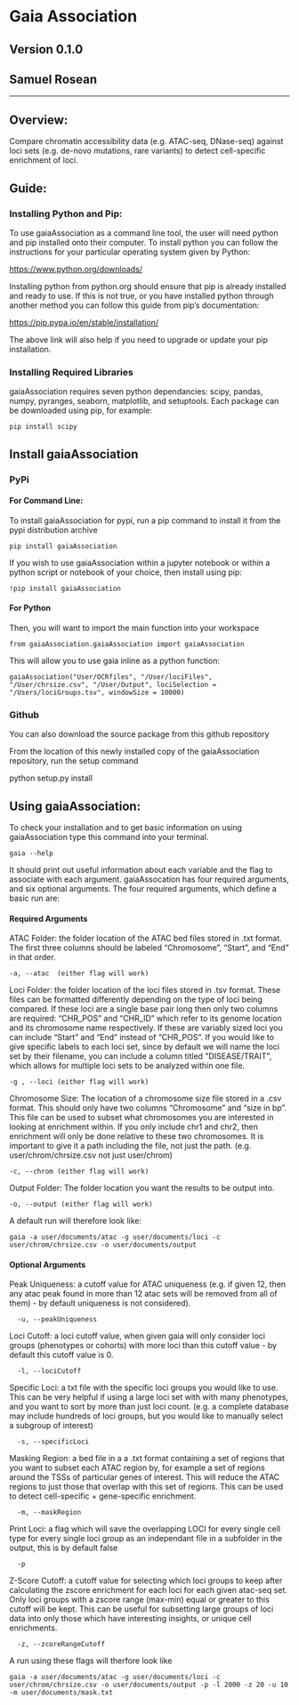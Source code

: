 # Gaia Association
## Version 0.1.0
## Samuel Rosean

****


## Overview:
Compare chromatin accessibility data (e.g. ATAC-seq, DNase-seq) against loci sets (e.g. de-novo mutations, rare variants) to detect cell-specific enrichment of loci.

## Guide:

### Installing Python and Pip:

To use gaiaAssociation as a command line tool, the user will need python and pip installed onto their computer. To install python you can follow the instructions for your particular operating system given by Python:

 https://www.python.org/downloads/

Installing python from python.org should ensure that pip is already installed and ready to use. If this is not true, or you have installed python through another method you can follow this guide from pip’s documentation:

 https://pip.pypa.io/en/stable/installation/

The above link will also help if you need to upgrade or update your pip installation.

### Installing Required Libraries
		
gaiaAssociation requires seven python dependancies: scipy, pandas, numpy, pyranges, seaborn, matplotlib, and setuptools. Each package can be downloaded using pip, for example:

    pip install scipy
		
## Install gaiaAssociation
	
### PyPi

#### For Command Line:

To install gaiaAssociation for pypi, run a pip command to install it from the pypi distribution archive

	pip install gaiaAssociation

 If you wish to use gaiaAssociation within a jupyter notebook or within a python script or notebook of your choice, then install using pip:

 	!pip install gaiaAssociation

#### For Python

Then, you will want to import the main function into your workspace

	from gaiaAssociation.gaiaAssociation import gaiaAssociation

This will allow you to use gaia inline as a python function:

	gaiaAssociation("User/OCRfiles", "/User/lociFiles", "/User/chrsize.csv", "/User/Output", lociSelection = "/Users/lociGroups.tsv", windowSize = 10000)

### Github

You can also download the source package from this github repository


From the location of this newly installed copy of the gaiaAssociation repository, run the setup command

 python setup.py install


## Using gaiaAssociation:

To check your installation and to get basic information on using gaiaAssociation type this command into your terminal.

	gaia --help

It should print out useful information about each variable and the flag to associate with each argument. gaiaAssocation has four required arguments, and six optional arguments. The four required arguments, which define a basic run are:

#### Required Arguments

ATAC Folder: the folder location of the ATAC bed files stored in .txt format. The first three columns should be labeled “Chromosome”, “Start”, and “End” in that order.

	-a, --atac  (either flag will work)

Loci Folder: the folder location of the loci files stored in .tsv format.
These files can be formatted differently depending on the type of loci being compared. If these loci are a single base pair long then only two columns are required: “CHR_POS” and “CHR_ID” which refer to its genome location and its chromosome name respectively. If these are variably sized loci you can include “Start” and “End” instead of “CHR_POS”. If you would like to give specific labels to each loci set, since by default we will name the loci set by their filename, you can include a column titled "DISEASE/TRAIT", which allows for multiple loci sets to be analyzed within one file.

	-g , --loci (either flag will work)

Chromosome Size: The location of a chromosome size file stored in a .csv format. This should only have two columns “Chromosome” and “size in bp”. This file can be used to subset what chromosomes you are interested in looking at enrichment within. If you only include chr1 and chr2, then enrichment will only be done relative to these two chromosomes. It is important to give it a path including the file, not just the path. (e.g. user/chrom/chrsize.csv not just user/chrom)

	-c, --chrom (either flag will work)

Output Folder: The folder location you want the results to be output into.

	-o, --output (either flag will work)

A default run will therefore look like:

```
gaia -a user/documents/atac -g user/documents/loci -c user/chrom/chrsize.csv -o user/documents/output
```

#### Optional Arguments

Peak Uniqueness: a cutoff value for ATAC uniqueness (e.g. if given 12, then any atac peak found in more than 12 atac sets will be removed from all of them) - by default uniqueness is not considered).

```
  -u, --peakUniqueness
```

Loci Cutoff: a loci cutoff value, when given gaia will only consider loci groups (phenotypes or cohorts) with more loci than this cutoff value - by default this cutoff value is 0.

```
  -l, --lociCutoff
```

Specific Loci: a txt file with the specific loci groups you would like to use. This can be very helpful if using a large loci set with with many phenotypes, and you want to sort by more than just loci count. (e.g. a complete database may include hundreds of loci groups, but you would like to manually select a subgroup of interest)

```
  -s, --specificLoci
```

Masking Region: a bed file in a a .txt format containing a set of regions that you want to subset each ATAC region by, for example a set of regions around the TSSs of particular genes of interest. This will reduce the ATAC regions to just those that overlap with this set of regions. This can be used to detect cell-specific + gene-specific enrichment.

```
  -m, --maskRegion
```

Print Loci: a flag which will save the overlapping LOCI for every single cell type for every single loci group as an independant file in a subfolder in the output, this is by default false

```
  -p
```

Z-Score Cutoff: a cutoff value for selecting which loci groups to keep after calculating the zscore enrichment for each loci for each given atac-seq set. Only loci groups with a zscore range (max-min) equal or greater to this cutoff will be kept. This can be useful for subsetting large groups of loci data into only those which have interesting insights, or unique cell enrichments.

```
  -z, --zcoreRangeCutoff
```

A run using these flags will therfore look like

```
gaia -a user/documents/atac -g user/documents/loci -c user/chrom/chrsize.csv -o user/documents/output -p -l 2000 -z 20 -u 10 -m user/documents/mask.txt
```
